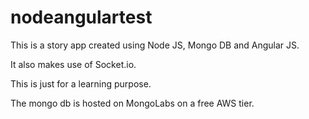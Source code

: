 # nodeangulartest
This is a story app created using Node JS, Mongo DB and Angular JS.

It also makes use of Socket.io.

This is just for a learning purpose.

The mongo db is hosted on MongoLabs on a free AWS tier.
